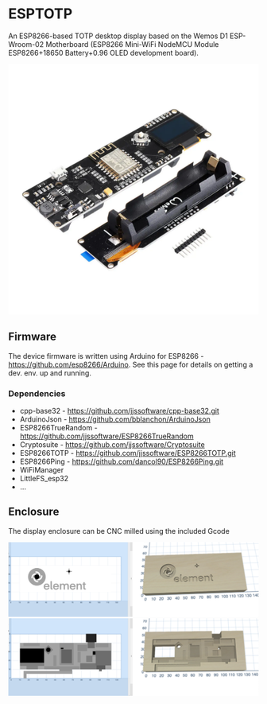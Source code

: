 # ESPTOTP

An ESP8266-based TOTP desktop display based on the Wemos D1 ESP-Wroom-02 Motherboard (ESP8266 Mini-WiFi NodeMCU Module ESP8266+18650 Battery+0.96 OLED development board).

![Alt Wemos display board](/images/wemos_d1_display_board.webp?raw=true "Wemos display board")

## Firmware

The device firmware is written using Arduino for ESP8266 - https://github.com/esp8266/Arduino. See this page for details on getting a dev. env. up and running.

### Dependencies

* cpp-base32 - https://github.com/jjssoftware/cpp-base32.git
* ArduinoJson - https://github.com/bblanchon/ArduinoJson
* ESP8266TrueRandom - https://github.com/jjssoftware/ESP8266TrueRandom
* Cryptosuite - https://github.com/jjssoftware/Cryptosuite
* ESP8266TOTP - https://github.com/jjssoftware/ESP8266TOTP.git
* ESP8266Ping - https://github.com/dancol90/ESP8266Ping.git
* WiFiManager
* LittleFS_esp32
* ...

## Enclosure

The display enclosure can be CNC milled using the included Gcode

![Alt text](/images/wemos_front.png?raw=true "Display enclosure front")
![Alt text](/images/wemos_back.png?raw=true "Display enclosure back")
